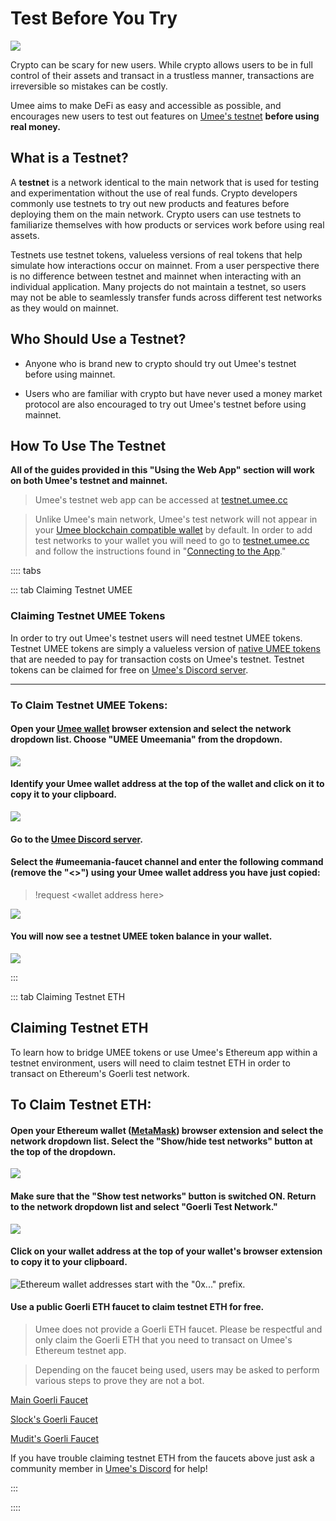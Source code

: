 # Test Before You Try

![](/bg/test-before-try.png)

Crypto can be scary for new users. While crypto allows users to be in full control of their assets and transact in a trustless manner, transactions are irreversible so mistakes can be costly.

Umee aims to make DeFi as easy and accessible as possible, and encourages new users to test out features on [Umee's testnet](https://testnet.umee.cc/) **before using real money.**

## What is a Testnet?

A **testnet** is a network identical to the main network that is used for testing and experimentation without the use of real funds. Crypto developers commonly use testnets to try out new products and features before deploying them on the main network. Crypto users can use testnets to familiarize themselves with how products or services work before using real assets.

Testnets use testnet tokens, valueless versions of real tokens that help simulate how interactions occur on mainnet. From a user perspective there is no difference between testnet and mainnet when interacting with an individual application. Many projects do not maintain a testnet, so users may not be able to seamlessly transfer funds across different test networks as they would on mainnet.

## Who Should Use a Testnet?

- Anyone who is brand new to crypto should try out Umee's testnet before using mainnet.

- Users who are familiar with crypto but have never used a money market protocol are also encouraged to try out Umee's testnet before using mainnet.

## How To Use The Testnet

**All of the guides provided in this "Using the Web App" section will work on both Umee's testnet and mainnet.**

> Umee's testnet web app can be accessed at [testnet.umee.cc](https://testnet.umee.cc/)

> Unlike Umee's main network, Umee's test network will not appear in your [Umee blockchain compatible wallet](/users/getting-started/creating-wallet.html#creating-an-umee-blockchain-compatible-wallet) by default. In order to add test networks to your wallet you will need to go to [testnet.umee.cc](https://testnet.umee.cc/) and follow the instructions found in "[Connecting to the App](/users/using-the-web-app/connecting-app)."

:::: tabs

::: tab Claiming Testnet UMEE

### Claiming Testnet UMEE Tokens

In order to try out Umee's testnet users will need testnet UMEE tokens. Testnet UMEE tokens are simply a valueless version of [native UMEE tokens](/overview/umee-token) that are needed to pay for transaction costs on Umee's testnet. Testnet tokens can be claimed for free on [Umee's Discord server](https://discord.gg/umee).

****

### To Claim Testnet UMEE Tokens:

#### Open your [Umee wallet](/users/getting-started/creating-wallet.html#creating-an-umee-blockchain-compatible-wallet) browser extension and select the network dropdown list. Choose "UMEE Umeemania" from the dropdown.

![](/bg/testnet-umee-1.png)

#### Identify your Umee wallet address at the top of the wallet and click on it to copy it to your clipboard.

![](/bg/testnet-umee-2.png)

#### Go to the [Umee Discord server](https://discord.gg/umee).

#### Select the #umeemania-faucet channel and enter the following command (remove the "<>") using your Umee wallet address you have just copied:

> !request \<wallet address here>

![](/bg/testnet-umee-3.png)

#### You will now see a testnet UMEE token balance in your wallet.

![](/bg/testnet-umee-4.png)

:::

::: tab Claiming Testnet ETH

## Claiming Testnet ETH

To learn how to bridge UMEE tokens or use Umee's Ethereum app within a testnet environment, users will need to claim testnet ETH in order to transact on Ethereum's Goerli test network.

## To Claim Testnet ETH:

#### Open your Ethereum wallet ([MetaMask](https://metamask.io/)) browser extension and select the network dropdown list. Select the "Show/hide test networks" button at the top of the dropdown.

![](/bg/testnet-eth-1.png)

#### Make sure that the "Show test networks" button is switched ON. Return to the network dropdown list and select "Goerli Test Network."

![](/bg/testnet-eth-2.png)

#### Click on your wallet address at the top of your wallet's browser extension to copy it to your clipboard.

![Ethereum wallet addresses start with the "0x..." prefix.](/bg/testnet-eth-3.png)

#### Use a public Goerli ETH faucet to claim testnet ETH for free.

> Umee does not provide a Goerli ETH faucet. Please be respectful and only claim the Goerli ETH that you need to transact on Umee's Ethereum testnet app.

> Depending on the faucet being used, users may be asked to perform various steps to prove they are not a bot.

[Main Goerli Faucet](https://goerlifaucet.com/)

[Slock's Goerli Faucet](https://goerli-faucet.slock.it/)

[Mudit's Goerli Faucet](https://goerli-faucet.mudit.blog/)

If you have trouble claiming testnet ETH from the faucets above just ask a community member in [Umee's Discord](https://discord.gg/umee) for help!

:::

::::
